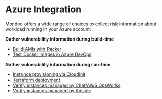 # Azure Integration

Mondoo offers a wide range of choices to collect risk information about workload running in your Azure account:

**Gather vulnerability information during build-time**

 - [Build AMIs with Packer](../devops/packer)
 - [Test Docker Images in Azure DevOps](../cicd/azure-devops)

**Gather vulnerability information during run-time**

  - [Instance provisioning via CloudInit](../../agent/installation/cloudinit)
  - [Terraform deployment](../devops/terraform)
  - [Verify instances managed by Chef/AWS OpsWorks](../../agent/installation/chef)
  - [Verify instances managed by Ansible](../../agent/installation/ansible)
